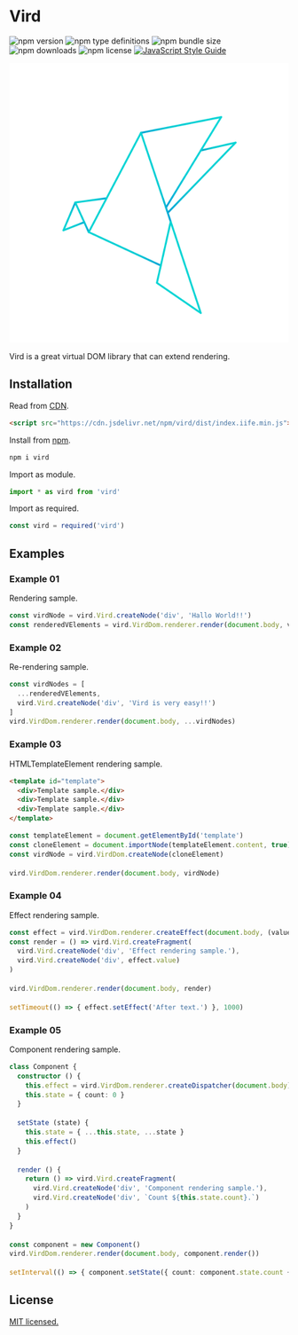 # Vird

![npm version](https://img.shields.io/npm/v/vird)
![npm type definitions](https://img.shields.io/npm/types/vird)
![npm bundle size](https://img.shields.io/bundlephobia/min/vird)
![npm downloads](https://img.shields.io/npm/dt/vird)
![npm license](https://img.shields.io/npm/l/vird)
[![JavaScript Style Guide](https://img.shields.io/badge/code_style-standard-brightgreen.svg)](https://standardjs.com)

![vird-icon](./vird-icon.svg)

Vird is a great virtual DOM library that can extend rendering.

## Installation

Read from [CDN](https://cdn.jsdelivr.net/npm/vird/dist/index.iife.min.js).

```HTML
<script src="https://cdn.jsdelivr.net/npm/vird/dist/index.iife.min.js"></script>
```

Install from [npm](https://www.npmjs.com/package/vird).

```bash
npm i vird
```

Import as module.

```typescript
import * as vird from 'vird'
```

Import as required.

```typescript
const vird = required('vird')
```

## Examples

### Example 01

Rendering sample.

```typescript
const virdNode = vird.Vird.createNode('div', 'Hallo World!!')
const renderedVElements = vird.VirdDom.renderer.render(document.body, virdNode)
```

### Example 02

Re-rendering sample.

```typescript
const virdNodes = [
  ...renderedVElements,
  vird.Vird.createNode('div', 'Vird is very easy!!')
]
vird.VirdDom.renderer.render(document.body, ...virdNodes)
```

### Example 03

HTMLTemplateElement rendering sample.

```HTML
<template id="template">
  <div>Template sample.</div>
  <div>Template sample.</div>
  <div>Template sample.</div>
</template>
```

```typescript
const templateElement = document.getElementById('template')
const cloneElement = document.importNode(templateElement.content, true)
const virdNode = vird.VirdDom.createNode(cloneElement)

vird.VirdDom.renderer.render(document.body, virdNode)
```

### Example 04

Effect rendering sample.

```typescript
const effect = vird.VirdDom.renderer.createEffect(document.body, (value) => value, 'Before text.')
const render = () => vird.Vird.createFragment(
  vird.Vird.createNode('div', 'Effect rendering sample.'),
  vird.Vird.createNode('div', effect.value)
)

vird.VirdDom.renderer.render(document.body, render)

setTimeout(() => { effect.setEffect('After text.') }, 1000)
```

### Example 05

Component rendering sample.

```typescript
class Component {
  constructor () {
    this.effect = vird.VirdDom.renderer.createDispatcher(document.body)
    this.state = { count: 0 }
  }

  setState (state) {
    this.state = { ...this.state, ...state }
    this.effect()
  }

  render () {
    return () => vird.Vird.createFragment(
      vird.Vird.createNode('div', 'Component rendering sample.'),
      vird.Vird.createNode('div', `Count ${this.state.count}.`)
    )
  }
}

const component = new Component()
vird.VirdDom.renderer.render(document.body, component.render())

setInterval(() => { component.setState({ count: component.state.count + 1 }) }, 1000)
```

## License

[MIT licensed.](https://github.com/yattaki/vird/blob/master/LICENSE)
